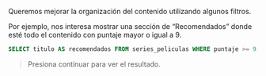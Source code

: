 Queremos mejorar la organización del contenido utilizando algunos filtros. 

Por ejemplo, nos interesa mostrar una sección de “Recomendados” donde esté todo el contenido con puntaje mayor o igual a 9. 

```sql 
SELECT titulo AS recomendados FROM series_peliculas WHERE puntaje >= 9; 
```

> Presiona continuar para ver el resultado.

<div
  class='mu-sql-table'
  data-name='series_peliculas'
  data-columns='["titulo", "creador", "personajes", "temporadas", "puntaje"]'
  data-rows='[
    ["Stranger Things", "The Duffer Brothers", "Eleven, Mike, Will, Dustin, Lucas, Hopper, Joyce, Nancy, Jonathan, Steve", 2, 10], 
    ["Breaking Bad"   , "Vince Gilligan"     , "Walter White, Jesse Pinkman, Gus Fring, Saul Goodman, Mike Ehrmantraut, Hank Schrader, Tuco Salamanca, Skyler White", 5, 9.7], 
    ["IT", "Stephen King", "El payaso Pennywise, Beverly Marsh, Richie Tozier, Bill Denbrough, Eddie Kaspbrak, Stanley Uris, Ben Hanscom, Mike Hanlon, Georgie Denbrough", null, 8.9]
  ]'>
</div>
